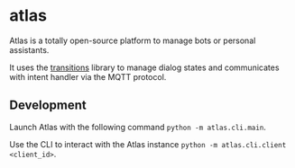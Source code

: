 atlas
===

Atlas is a totally open-source platform to manage bots or personal assistants.

It uses the [transitions](https://github.com/pytransitions) library to manage dialog states and communicates with intent handler via the MQTT protocol.

## Development

Launch Atlas with the following command `python -m atlas.cli.main`.

Use the CLI to interact with the Atlas instance `python -m atlas.cli.client <client_id>`.